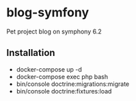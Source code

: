 # blog-symfony
Pet project blog on symphony 6.2

## Installation
* docker-compose up -d
* docker-compose exec php bash
* bin/console doctrine:migrations:migrate
* bin/console doctrine:fixtures:load